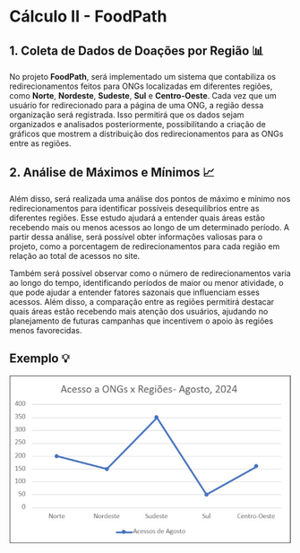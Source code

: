 # Cálculo II - FoodPath

## 1. Coleta de Dados de Doações por Região 📊
No projeto **FoodPath**, será implementado um sistema que contabiliza os redirecionamentos feitos para ONGs localizadas em diferentes regiões, como **Norte**, **Nordeste**, **Sudeste**, **Sul** e **Centro-Oeste**. Cada vez que um usuário for redirecionado para a página de uma ONG, a região dessa organização será registrada. Isso permitirá que os dados sejam organizados e analisados posteriormente, possibilitando a criação de gráficos que mostrem a distribuição dos redirecionamentos para as ONGs entre as regiões.

## 2. Análise de Máximos e Mínimos 📈
Além disso, será realizada uma análise dos pontos de máximo e mínimo nos redirecionamentos para identificar possíveis desequilíbrios entre as diferentes regiões. Esse estudo ajudará a entender quais áreas estão recebendo mais ou menos acessos ao longo de um determinado período. A partir dessa análise, será possível obter informações valiosas para o projeto, como a porcentagem de redirecionamentos para cada região em relação ao total de acessos no site.

Também será possível observar como o número de redirecionamentos varia ao longo do tempo, identificando períodos de maior ou menor atividade, o que pode ajudar a entender fatores sazonais que influenciam esses acessos. Além disso, a comparação entre as regiões permitirá destacar quais áreas estão recebendo mais atenção dos usuários, ajudando no planejamento de futuras campanhas que incentivem o apoio às regiões menos favorecidas.

## Exemplo 💡

![Exemplo Calculo II](../../../images/Calculo-exemplo-image.jpeg)
